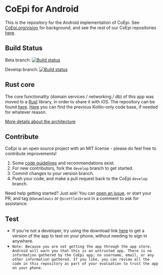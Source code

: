# CoEpi for Android

This is the repository for the Android implementation of CoEpi. See [CoEpi.org/vision](https://www.coepi.org/vision) for background, and see the rest of our CoEpi repositories [here](https://github.com/Co-Epi). 

## Build Status
Beta branch: [![Build status](https://build.appcenter.ms/v0.1/apps/b313d675-577e-4bc4-b2db-d63532fbe872/branches/beta/badge)](https://appcenter.ms/users/danamlewis/apps/CoEpi-Android/build/branches/beta)

Develop branch: [![Build status](https://build.appcenter.ms/v0.1/apps/47ac0cf2-0d7b-478d-aa84-7ac684085222/branches/develop/badge)](https://appcenter.ms/users/scottleibrand/apps/CoEpi-Android/build/branches/develop)

## Rust core

The core functionality (domain services / networking / db) of this app was moved to a [Rust](https://www.rust-lang.org/) library, in order to share it with iOS. The repository can be found [here](https://github.com/Co-Epi/app-backend-rust). [Here](https://github.com/Co-Epi/app-android/tree/9e3d7619885da3dafc5613e2e57c15af44bebd06) you can find the previous Kotlin-only code base, if needed for whatever reason.

[More details about the architecture](https://github.com/Co-Epi/app-android/wiki/Architecture)

## Contribute

CoEpi is an open source project with an MIT license - please do feel free to contribute improvements!

1. Some [code guidelines](https://github.com/Co-Epi/app-android/wiki/Code-guidelines) and recommendations exist.
2. For new contributors, fork the `develop` branch to get started.
3. Commit changes to your version branch. 
4. Push your code, and make a pull request back to the CoEpi `develop` branch. 

Need help getting started? Just ask! You can [open an issue](https://github.com/Co-Epi/app-android/issues/new/choose), or start your PR, and tag `@danamlewis` or `@scottleibrand` in a comment to ask for assistance.

## Test
* If you're not a developer, try using the download link [here](https://bit.ly/CoEpiAndroidbeta) to get a version of the app to test on your phone, without needing to sign in anywhere. 
* `Note: Because you are not getting the app through the app store, Android will warn you that this is an untrusted app. There is no information gathered by the CoEpi app; no username, email, or any other information gathered. If you like, you can review all the code in this repository as part of your evaluation to trust the app on your phone.` 
